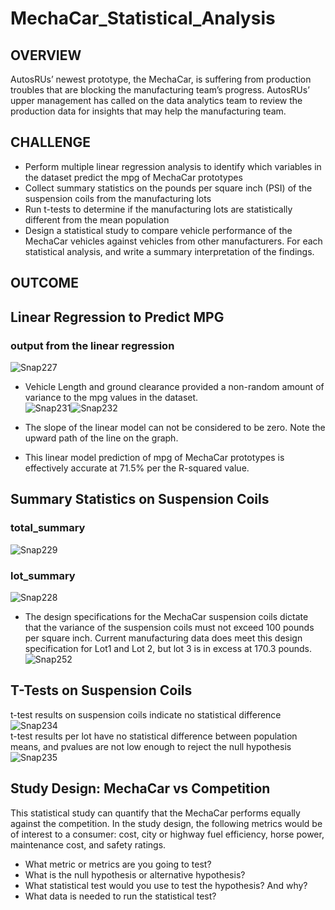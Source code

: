 # MechaCar_Statistical_Analysis

## OVERVIEW
AutosRUs’ newest prototype, the MechaCar, is suffering from production troubles that are blocking the manufacturing team’s progress. AutosRUs’ upper management has called on the data analytics team to review the production data for insights that may help the manufacturing team.

## CHALLENGE
- Perform multiple linear regression analysis to identify which variables in the dataset predict the mpg of MechaCar prototypes
- Collect summary statistics on the pounds per square inch (PSI) of the suspension coils from the manufacturing lots
- Run t-tests to determine if the manufacturing lots are statistically different from the mean population
- Design a statistical study to compare vehicle performance of the MechaCar vehicles against vehicles from other manufacturers. For each statistical analysis, and write a summary interpretation of the findings.
 
## OUTCOME

## Linear Regression to Predict MPG
### output from the linear regression<br>
![Snap227](https://user-images.githubusercontent.com/90797036/148480479-409bf6fa-0ba9-4cce-b42e-b4d23b0f3fef.png)<br>


- Vehicle Length and ground clearance provided a non-random amount of variance to the mpg values in the dataset.<br>
![Snap231](https://user-images.githubusercontent.com/90797036/148484060-08499028-7a54-4bbd-ae72-93dae513fd8f.png)![Snap232](https://user-images.githubusercontent.com/90797036/148484074-86ea6b0e-591a-4936-afae-d2a3b0c5dda8.png)<br>


- The slope of the linear model can not be considered to be zero. Note the upward path of the line on the graph.
- This linear model prediction of mpg of MechaCar prototypes is effectively accurate at 71.5% per the R-squared value.

## Summary Statistics on Suspension Coils
### total_summary<br> 
![Snap229](https://user-images.githubusercontent.com/90797036/148481323-9799fa27-0f8b-4ebc-9860-141c99bb1b8e.png)<br> 

### lot_summary<br>
![Snap228](https://user-images.githubusercontent.com/90797036/148481071-47f0116b-a829-4323-8bf5-e6bd5eba930d.png)<br>

- The design specifications for the MechaCar suspension coils dictate that the variance of the suspension coils must not exceed 100 pounds per square inch. Current manufacturing data does meet this design specification for Lot1 and Lot 2, but lot 3 is in excess at 170.3 pounds.<br>
![Snap252](https://user-images.githubusercontent.com/90797036/148653864-194faded-6a9e-4eee-90b0-fb2257c0a32a.png)

## T-Tests on Suspension Coils
t-test results on suspension coils indicate no statistical difference<br>
![Snap234](https://user-images.githubusercontent.com/90797036/148490518-831ff6bf-8b97-4721-a152-ff2607ac8bb5.png)<br>
t-test results per lot have no statistical difference between population means, and pvalues are not low enough to reject the null hypothesis<br>
![Snap235](https://user-images.githubusercontent.com/90797036/148490715-d4077f83-e3ac-45dd-ab65-6d906ab5d8e5.png)<br>

## Study Design: MechaCar vs Competition
This statistical study can quantify that the MechaCar performs equally against the competition. In the study design, the following metrics would be of interest to a consumer: cost, city or highway fuel efficiency, horse power, maintenance cost, and safety ratings.

- What metric or metrics are you going to test?
- What is the null hypothesis or alternative hypothesis?
- What statistical test would you use to test the hypothesis? And why?
- What data is needed to run the statistical test?
